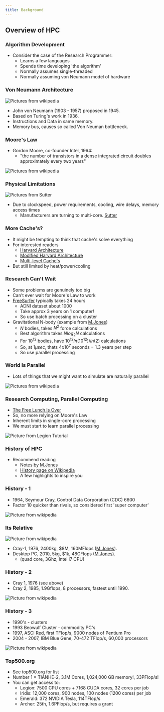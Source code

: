 ```yaml
---
title: Background
---
```


## Overview of HPC

### Algorithm Development
 
* Consider the case of the Research Programmer:
    * Learns a few languages
    * Spends time developing 'the algorithm'
    * Normally assumes single-threaded
    * Normally assuming von Neumann model of hardware


### Von Neumann Architecture

![Pictures from wikipedia](session04/figures/VonNeumannCombined)

* John von Neumann (1903 - 1957) proposed in 1945.
* Based on Turing's work in 1936.
* Instructions and Data in same memory.
* Memory bus, causes so called Von Neuman bottleneck.


### Moore's Law

* Gordon Moore, co-founder Intel, 1964:
    * "the number of transistors in a dense integrated circuit doubles approximately every two years"

![Pictures from wikipedia](session04/figures/TransistorCount)


### Physical Limitations

![Pictures from Sutter](session04/figures/CPUPerf)

* Due to clockspeed, power requirements, cooling, wire delays, memory access times
    * Manufacturers are turning to multi-core. [Sutter][HerbFreeLunch]


### More Cache's?

* It might be tempting to think that cache's solve everything
* For interested readers
    * [Harvard Architecture][WikipediaHarvardArch]
    * [Modified Harvard Architecture][WikipediaModifiedHarvardArch]
    * [Multi-level Cache's][WikipediaCache]
* But still limited by heat/power/cooling


### Research Can't Wait

* Some problems are genuinely too big
* Can't ever wait for Moore's Law to work 
* [FreeSurfer][FreeSurfer] typically takes 24 hours
    * ADNI dataset about 1000
    * Take approx 3 years on 1 computer!
    * So use batch processing on a cluster
* Gravitational N-body (example from [M.Jones][MJonesTutorial])
    * $N$ bodies, takes $N^2$ force calculations
    * Best algorithm takes $Nlog_2N$ calculations
    * For $10^{12}$ bodies, have $10^{12}ln(10^{12})/ln(2)$ calculations
    * So, at $1 \mu sec$, thats $4 x 10^7$ seconds = 1.3 years per step
    * So use parallel processing


### World Is Parallel

* Lots of things that we might want to simulate are naturally parallel

![Pictures from wikipedia](session04/figures/ParallelComputingExamples)


### Research Computing, Parallel Computing

* [The Free Lunch Is Over][HerbFreeLunch]
* So, no more relying on Moore's Law
* Inherent limits in single-core processing
* We must start to learn parallel processing

![Picture from Legion Tutorial](session04/figures/noaaforcast)


### History of HPC

* Recommend reading
    * Notes by [M.Jones][MJonesTutorial]
    * [History page on Wikipedia][WikipediaHistory]
    * A few highlights to inspire you
    
    
### History - 1
    
* 1964, Seymour Cray, Control Data Corporation (CDC) 6600
* Factor 10 quicker than rivals, so considered first 'super computer'

![Picture from wikipedia](session04/figures/CDC6000)


### Its Relative

![Picture from wikipedia](session04/figures/440px-Cray-1-deutsches-museum)
    
* Cray-1, 1976, 2400kg, $8M, 160MFlops ([M.Jones][MJonesTutorial]).
* Desktop PC, 2010, 5kg, $1k, 48GFlops ([M.Jones][MJonesTutorial]).
    * (quad core, 3Ghz, Intel i7 CPU)

    
### History - 2

* Cray 1, 1976 (see above)
* Cray 2, 1985, 1.9Gflops, 8 processors, fastest until 1990.

![Picture from wikipedia](session04/figures/Cray2)


### History - 3

* 1990's - clusters
* 1993 Beowulf Cluster - commodity PC's
* 1997, ASCI Red, first TFlop/s, 9000 nodes of Pentium Pro
* 2004 - 2007, IBM Blue Gene, 70-472 TFlop/s, 60,000 processors

![Picture from wikipedia](session04/figures/480px-IBM_Blue_Gene_P_supercomputer)


### Top500.org

* See top500.org for list
* Number 1 = TIANHE-2, 3.1M Cores, 1,024,000 GB memory!, 33PFlop/s!
* You can get access to:
    * Legion: 7500 CPU cores + 7168 CUDA cores, 32 cores per job
    * Iridis: 12,000 cores, 900 nodes, 100 nodes (1200 cores) per job
    * Emerald: 372 NVIDIA Tesla, 114TFlop/s
    * Archer: 25th, 1.6PFlop/s, but requires a grant
    
[MJonesTutorial]: http://www.buffalo.edu/content/www/ccr/support/training-resources/tutorials/advanced-topics--e-g--mpi--gpgpu--openmp--etc--/2011-01---introduction-to-hpc--hpc-1-/_jcr_content/par/download/file.res/introHPC-handout-2x2.pdf
[WikipediaHarvardArch]: http://en.wikipedia.org/wiki/Harvard_architecture
[WikipediaModifiedHarvardArch]: http://en.wikipedia.org/wiki/Modified_Harvard_architecture
[WikipediaCache]: http://en.wikipedia.org/wiki/CPU_cache
[HerbFreeLunch]: http://www.gotw.ca/publications/concurrency-ddj.htm
[WikipediaHistory]: http://en.wikipedia.org/wiki/History_of_supercomputing
[FreeSurfer]: http://freesurfer.net/